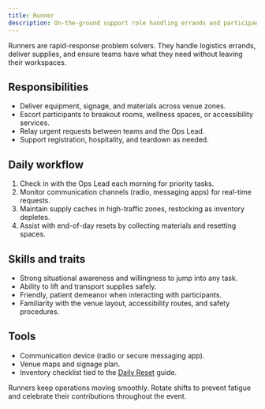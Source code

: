 ```yaml
---
title: Runner
description: On-the-ground support role handling errands and participant needs.
---
```


Runners are rapid-response problem solvers. They handle logistics errands, deliver supplies, and ensure teams have what they need without leaving their workspaces.

## Responsibilities

- Deliver equipment, signage, and materials across venue zones.
- Escort participants to breakout rooms, wellness spaces, or accessibility services.
- Relay urgent requests between teams and the Ops Lead.
- Support registration, hospitality, and teardown as needed.

## Daily workflow

1. Check in with the Ops Lead each morning for priority tasks.
2. Monitor communication channels (radio, messaging apps) for real-time requests.
3. Maintain supply caches in high-traffic zones, restocking as inventory depletes.
4. Assist with end-of-day resets by collecting materials and resetting spaces.

## Skills and traits

- Strong situational awareness and willingness to jump into any task.
- Ability to lift and transport supplies safely.
- Friendly, patient demeanor when interacting with participants.
- Familiarity with the venue layout, accessibility routes, and safety procedures.

## Tools

- Communication device (radio or secure messaging app).
- Venue maps and signage plan.
- Inventory checklist tied to the [Daily Reset](../checklists/daily_reset) guide.

Runners keep operations moving smoothly. Rotate shifts to prevent fatigue and celebrate their contributions throughout the event.
